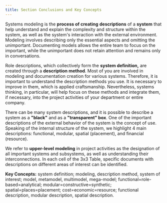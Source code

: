 ```yaml
---
title: Section Conclusions and Key Concepts
---
```


Systems modeling is the **process of creating** **descriptions**
of a **system** that help understand and explain the complexity and structure
within the system, as well as the system's interaction with the external environment.
Modeling involves describing only the essential aspects and omitting
the unimportant. Documenting models allows the entire team to focus on the important, while the unimportant does not retain attention and remains 
only in conversations.

Role descriptions, which collectively form the **system definition,** are created through a **description method**. Most of you are involved in modeling and documentation creation for various systems.
Therefore, it is important to understand the description methods you use.
It is necessary to improve in them, which is applied craftsmanship.
Nevertheless, systems thinking, in particular, will help focus on these
methods and integrate them, if necessary, into the project activities of your
department or entire company.

There can be many system descriptions, and it is possible to describe a system as
a **"black"** and as a **"transparent" box**. One of the important descriptions
of the external behavior of the system is the concept of use. Speaking of
the internal structure of the system, we highlight 4 main descriptions:
functional, modular, spatial (placement), and financial (resource).

We refer to **upper-level** **modeling** in project activities 
as the designation of all important systems and subsystems, as well as understanding
their interconnections. In each cell of the 3x3 Table, specific
documents with descriptions on different areas of interest can be identified.

**Key Concepts:** system definition; modeling, description method,
system of interest; model, metamodel, multimodel, mega-model;
functional=role-based=analytical;
modular=constructive=synthetic;
spatial=places=placement; cost=economic=resource;
functional description, modular description, spatial description.